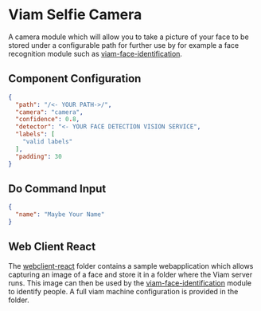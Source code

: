 # Viam Selfie Camera

A camera module which will allow you to take a picture of your face to be stored under a configurable path for further use by for example a face recognition module such as [viam-face-identification](https://github.com/viam-labs/viam-face-identification).

## Component Configuration

```json
{
  "path": "/<- YOUR PATH->/",
  "camera": "camera",
  "confidence": 0.8,
  "detector": "<- YOUR FACE DETECTION VISION SERVICE",
  "labels": [
    "valid labels"
  ],
  "padding": 30
}
```
## Do Command Input

```json
{
  "name": "Maybe Your Name"
}
```
## Web Client React

The [webclient-react]() folder contains a sample webapplication which allows capturing an image of a face and store it in a folder where the Viam server runs. This image can then be used by the [viam-face-identification](https://github.com/viam-labs/viam-face-identification) module to identify people.
A full viam machine configuration is provided in the folder.
